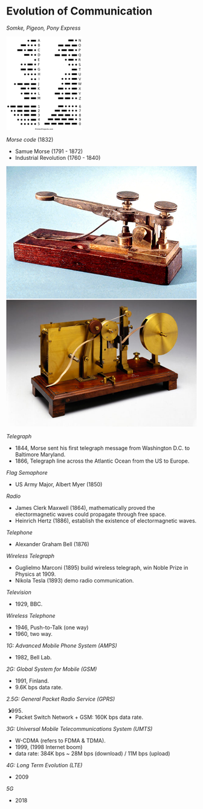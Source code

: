 # Evolution of Communication

_Somke, Pigeon, Pony Express_

![](fig/morsecode.gif)

_Morse code_ (1832)
- Samue Morse (1791 - 1872)
- Industrial Revolution (1760 - 1840)

![](fig/telegraph-1.jpg)![](fig/telegraph-2.jpg)

_Telegraph_
- 1844, Morse sent his first telegraph message from Washington D.C. to Baltimore Maryland.
- 1866, Telegraph line across the Atlantic Ocean from the US to Europe. 

_Flag Semaphore_
- US Army Major, Albert Myer (1850)

_Radio_
- James Clerk Maxwell (1864), mathematically proved the electormagnetic waves could propagate through free space.
- Heinrich Hertz (1886), establish the existence of electormagnetic waves.

_Telephone_
- Alexander Graham Bell (1876)

_Wireless Telegraph_
- Guglielmo Marconi (1895) build wireless telegraph, win Noble Prize in Physics at 1909.
- Nikola Tesla (1893) demo radio communication.

_Television_
- 1929, BBC.

_Wireless Telephone_
- 1946, Push-to-Talk (one way)
- 1960, two way.

_1G: Advanced Mobile Phone System (AMPS)_
- 1982, Bell Lab.

_2G: Global System for Mobile (GSM)_
- 1991, Finland.
- 9.6K bps data rate.

_2.5G: General Packet Radio Service (GPRS)_
- 1995.
- Packet Switch Network + GSM: 160K bps data rate.

_3G: Universal Mobile Telecommunications System (UMTS)_
- W-CDMA (refers to FDMA & TDMA).
- 1999, (1998 Internet boom)
- data rate: 384K bps ~ 28M bps (download) / 11M bps (upload)

_4G: Long Term Evolution (LTE)_
- 2009

_5G_
- 2018 
